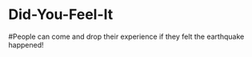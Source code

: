 # Did-You-Feel-It
#People can come and drop their experience if they felt the earthquake happened! 
